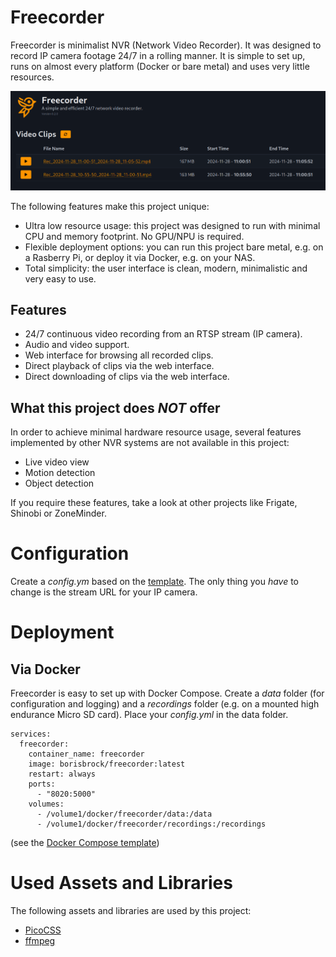 # Freecorder

Freecorder is minimalist NVR (Network Video Recorder). It was designed to record IP camera footage 24/7 in a rolling manner. It is simple to set up, runs on almost every platform (Docker or bare metal) and uses very little resources.

![Screenshot](images/screenshot.png)

The following features make this project unique:
- Ultra low resource usage: this project was designed to run with minimal CPU and memory footprint. No GPU/NPU is required.
- Flexible deployment options: you can run this project bare metal, e.g. on a Rasberry Pi, or deploy it via Docker, e.g. on your NAS.
- Total simplicity: the user interface is clean, modern, minimalistic and very easy to use.

## Features

- 24/7 continuous video recording from an RTSP stream (IP camera).
- Audio and video support.
- Web interface for browsing all recorded clips.
- Direct playback of clips via the web interface.
- Direct downloading of clips via the web interface.

## What this project does *NOT* offer

In order to achieve minimal hardware resource usage, several features implemented by other NVR systems are not available in this project:
- Live video view
- Motion detection
- Object detection

If you require these features, take a look at other projects like Frigate, Shinobi or ZoneMinder.

# Configuration

Create a *config.ym* based on the [template](templates/config.yml). The only thing you *have* to change is the stream URL for your IP camera.

# Deployment

## Via Docker

Freecorder is easy to set up with Docker Compose.
Create a *data* folder (for configuration and logging) and a *recordings* folder (e.g. on a mounted high endurance Micro SD card).
Place your *config.yml* in the data folder.

```
services:
  freecorder:
    container_name: freecorder
    image: borisbrock/freecorder:latest
    restart: always
    ports:
      - "8020:5000"
    volumes:
      - /volume1/docker/freecorder/data:/data
      - /volume1/docker/freecorder/recordings:/recordings
```

(see the [Docker Compose template](templates/docker-compose.yml))

# Used Assets and Libraries

The following assets and libraries are used by this project:

- [PicoCSS](https://picocss.com/)
- [ffmpeg](https://ffmpeg.org/)
